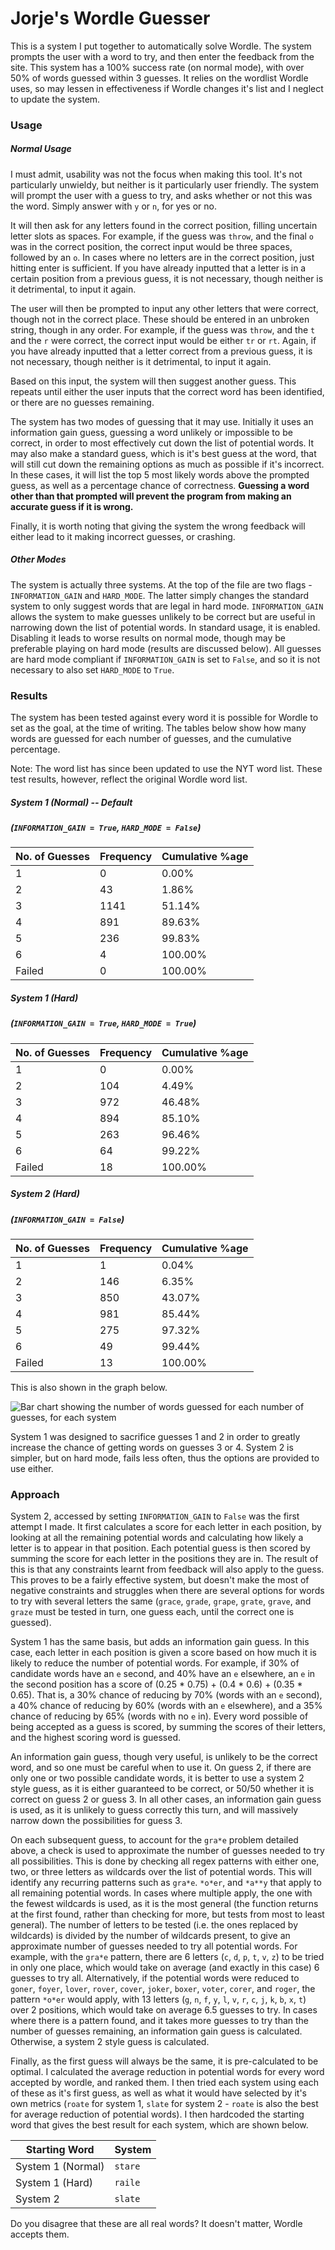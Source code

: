 # Jorje's Wordle Guesser
This is a system I put together to automatically solve Wordle. The system prompts the user with a word to try, and then enter the feedback from the site. This system has a 100% success rate (on normal mode), with over 50% of words guessed within 3 guesses. It relies on the wordlist Wordle uses, so may lessen in effectiveness if Wordle changes it's list and I neglect to update the system.

### Usage
##### Normal Usage
I must admit, usability was not the focus when making this tool. It's not particularly unwieldy, but neither is it particularly user friendly.
The system will prompt the user with a guess to try, and asks whether or not this was the word. Simply answer with `y` or `n`, for yes or no.

It will then ask for any letters found in the correct position, filling uncertain letter slots as spaces. For example, if the guess was `throw`, and the final `o` was in the correct position, the correct input would be three spaces, followed by an `o`. In cases where no letters are in the correct position, just hitting enter is sufficient. If you have already inputted that a letter is in a certain position from a previous guess, it is not necessary, though neither is it detrimental, to input it again.

The user will then be prompted to input any other letters that were correct, though not in the correct place. These should be entered in an unbroken string, though in any order. For example, if the guess was `throw`, and the `t` and the `r` were correct, the correct input would be either `tr` or `rt`. Again, if you have already inputted that a letter correct from a previous guess, it is not necessary, though neither is it detrimental, to input it again.

Based on this input, the system will then suggest another guess. This repeats until either the user inputs that the correct word has been identified, or there are no guesses remaining.

The system has two modes of guessing that it may use. Initially it uses an information gain guess, guessing a word unlikely or impossible to be correct, in order to most effectively cut down the list of potential words. It may also make a standard guess, which is it's best guess at the word, that will still cut down the remaining options as much as possible if it's incorrect. In these cases, it will list the top 5 most likely words above the prompted guess, as well as a percentage chance of correctness. **Guessing a word other than that prompted will prevent the program from making an accurate guess if it is wrong.**

Finally, it is worth noting that giving the system the wrong feedback will either lead to it making incorrect guesses, or crashing.

##### Other Modes
The system is actually three systems. At the top of the file are two flags - `INFORMATION_GAIN` and `HARD_MODE`. The latter simply changes the standard system to only suggest words that are legal in hard mode. `INFORMATION_GAIN` allows the system to make guesses unlikely to be correct but are useful in narrowing down the list of potential words. In standard usage, it is enabled. Disabling it leads to worse results on normal mode, though may be preferable playing on hard mode (results are discussed below). All guesses are hard mode compliant if `INFORMATION_GAIN` is set to `False`, and so it is not necessary to also set `HARD_MODE` to `True`.

### Results
The system has been tested against every word it is possible for Wordle to set as the goal, at the time of writing. The tables below show how many words are guessed for each number of guesses, and the cumulative percentage.

Note: The word list has since been updated to use the NYT word list. These test results, however, reflect the original Wordle word list.

##### System 1 (Normal) -- Default
##### (`INFORMATION_GAIN = True`, `HARD_MODE = False`)
| No. of Guesses | Frequency | Cumulative %age |
| --- | --- | --- |
| 1 | 0 | 0.00% |
| 2 | 43 | 1.86% |
| 3 | 1141 | 51.14% |
| 4 | 891 | 89.63% |
| 5 | 236 | 99.83% |
| 6 | 4 | 100.00% |
| Failed | 0 | 100.00% |

##### System 1 (Hard)
##### (`INFORMATION_GAIN = True`, `HARD_MODE = True`)
| No. of Guesses | Frequency | Cumulative %age |
| --- | --- | --- |
| 1 | 0 | 0.00% |
| 2 | 104 | 4.49% |
| 3 | 972 | 46.48% |
| 4 | 894 | 85.10% |
| 5 | 263 | 96.46% |
| 6 | 64 | 99.22% |
| Failed | 18 | 100.00% |

##### System 2 (Hard)
##### (`INFORMATION_GAIN = False`)
| No. of Guesses | Frequency | Cumulative %age |
| --- | --- | --- |
| 1 | 1 | 0.04% |
| 2 | 146 | 6.35% |
| 3 | 850 | 43.07% |
| 4 | 981 | 85.44% |
| 5 | 275 | 97.32% |
| 6 | 49 | 99.44% |
| Failed | 13 | 100.00% |

This is also shown in the graph below. 

![Bar chart showing the number of words guessed for each number of guesses, for each system](https://i.imgur.com/RyuKPnB.png)

System 1 was designed to sacrifice guesses 1 and 2 in order to greatly increase the chance of getting words on guesses 3 or 4. System 2 is simpler, but on hard mode, fails less often, thus the options are provided to use either.

### Approach
System 2, accessed by setting `INFORMATION_GAIN` to `False` was the first attempt I made. It first calculates a score for each letter in each position, by looking at all the remaining potential words and calculating how likely a letter is to appear in that position. Each potential guess is then scored by summing the score for each letter in the positions they are in. The result of this is that any constraints learnt from feedback will also apply to the guess. This proves to be a fairly effective system, but doesn't make the most of negative constraints and struggles when there are several options for words to try with several letters the same (`grace`, `grade`, `grape`, `grate`, `grave`, and `graze` must be tested in turn, one guess each, until the correct one is guessed).

System 1 has the same basis, but adds an information gain guess. In this case, each letter in each position is given a score based on how much it is likely to reduce the number of potential words. For example, if 30% of candidate words have an `e` second, and 40% have an `e` elsewhere, an `e` in the second position has a score of (0.25 * 0.75) + (0.4 * 0.6) + (0.35 * 0.65). That is, a 30% chance of reducing by 70% (words with an `e` second), a 40% chance of reducing by 60% (words with an `e` elsewhere), and a 35% chance of reducing by 65% (words with no `e` in). Every word possible of being accepted as a guess is scored, by summing the scores of their letters, and the highest scoring word is guessed.

An information gain guess, though very useful, is unlikely to be the correct word, and so one must be careful when to use it. On guess 2, if there are only one or two possible candidate words, it is better to use a system 2 style guess, as it is either guaranteed to be correct, or 50/50 whether it is correct on guess 2 or guess 3. In all other cases, an information gain guess is used, as it is unlikely to guess correctly this turn, and will massively narrow down the possibilities for guess 3.

On each subsequent guess, to account for the `gra*e` problem detailed above, a check is used to approximate the number of guesses needed to try all possibilities. This is done by checking all regex patterns with either one, two, or three letters as wildcards over the list of potential words. This will identify any recurring patterns such as `gra*e`. `*o*er`, and `*a**y` that apply to all remaining potential words. In cases where multiple apply, the one with the fewest wildcards is used, as it is the most general (the function returns at the first found, rather than checking for more, but tests from most to least general). The number of letters to be tested (i.e. the ones replaced by wildcards) is divided by the number of wildcards present, to give an approximate number of guesses needed to try all potential words. For example, with the `gra*e` pattern, there are 6 letters (`c`, `d`, `p`, `t`, `v`, `z`) to be tried in only one place, which would take on average (and exactly in this case) 6 guesses to try all. Alternatively, if the potential words were reduced to `goner`, `foyer`, `lover`, `rover`, `cover`, `joker`, `boxer`, `voter`, `corer`, and `roger`, the pattern `*o*er` would apply, with 13 letters (`g`, `n`, `f`, `y`, `l`, `v`, `r`, `c`, `j`, `k`, `b`, `x`, `t`) over 2 positions, which would take on average 6.5 guesses to try. In cases where there is a pattern found, and it takes more guesses to try than the number of guesses remaining, an information gain guess is calculated. Otherwise, a system 2 style guess is calculated.

Finally, as the first guess will always be the same, it is pre-calculated to be optimal. I calculated the average reduction in potential words for every word accepted by wordle, and ranked them. I then tried each system using each of these as it's first guess, as well as what it would have selected by it's own metrics (`roate` for system 1, `slate` for system 2 - `roate` is also the best for average reduction of potential words). I then hardcoded the starting word that gives the best result for each system, which are shown below.

| Starting Word | System |
| --- | --- |
| System 1 (Normal) | `stare` |
| System 1 (Hard) | `raile` |
| System 2 | `slate` |

Do you disagree that these are all real words? It doesn't matter, Wordle accepts them.